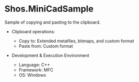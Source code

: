 # Shos.MiniCadSample

Sample of copying and pasting to the clipboard.

* Clipboard operations:
    * Copy to:
      Extended metafiles, bitmaps, and custom format
    * Paste from:
      Custom format

* Development & Execution Environment
    * Language: C++
    * Framework: MFC
    * OS: Windows
